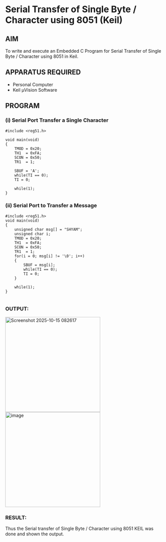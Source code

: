 
# Serial Transfer of Single Byte / Character using 8051 (Keil)


## AIM
To write and execute an Embedded C Program for Serial Transfer of Single Byte / Character using 8051 in Keil.

## APPARATUS REQUIRED
- Personal Computer  
- Keil µVision Software  

## PROGRAM

### (i) Serial Port Transfer a Single Character

```
#include <reg51.h>

void main(void)
{
    TMOD = 0x20;
    TH1  = 0xFA;
    SCON = 0x50;
    TR1  = 1;

    SBUF = 'A';
    while(TI == 0);
    TI = 0;

    while(1);
}
```
### (ii) Serial Port to Transfer a Message

```
#include <reg51.h>
void main(void)
{
    unsigned char msg[] = "SHYAM";
    unsigned char i;
    TMOD = 0x20;
    TH1  = 0xFA;
    SCON = 0x50;
    TR1  = 1;
    for(i = 0; msg[i] != '\0'; i++)
    {
        SBUF = msg[i];
        while(TI == 0);
        TI = 0;
    }

    while(1);
}


```

### OUTPUT:

   <img width="300" height="300" alt="Screenshot 2025-10-15 082617" src="https://github.com/user-attachments/assets/8bf14f25-4e02-4f00-bc70-76de03c1b063" />


   
   
   <img width="300" height="300" alt="image" src="https://github.com/user-attachments/assets/4caf084d-541f-4018-a6eb-aabdee57598b" />


### RESULT:
Thus the Serial transfer of Single Byte / Character using 8051 KEIL was done and shown the output.
